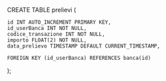 CREATE TABLE prelievi (

    id INT AUTO_INCREMENT PRIMARY KEY,
    id_userBanca INT NOT NULL,
    codice_transazione INT NOT NULL,
    importo FLOAT(2) NOT NULL,
    data_prelievo TIMESTAMP DEFAULT CURRENT_TIMESTAMP,

    FOREIGN KEY (id_userBanca) REFERENCES banca(id)
); 